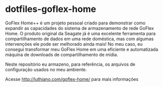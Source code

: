 dotfiles-goflex-home
====================

GoFlex Home++ é um projeto pessoal criado para demonstrar como expandir as capacidades do sistema de armazenamento de rede GoFlex Home. O produto original da Seagate já é uma excelente ferramenta para compartilhamento de dados em uma rede doméstica, mas com algumas intervenções ele pode ser melhorado ainda mais! No meu caso, eu consegui transformar meu GoFlex Home em uma eficiente e automatizada máquina de downloads de compartilhamento de mídia.

Neste repositório eu armazeno, para referência, os arquivos de configuração usados no meu ambiente.

Acesse http://luthiano.com/goflex-home/ para mais informações
